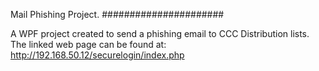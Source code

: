 Mail Phishing Project.
######################

A WPF project created to send a phishing email to CCC Distribution lists.
The linked web page can be found at: http://192.168.50.12/securelogin/index.php


